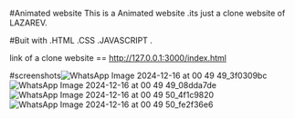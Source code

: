 #Animated website
This is a Animated website .its just a clone website of  LAZAREV.

#Buit with
.HTML
.CSS
.JAVASCRIPT .

link of a clone website  ==  http://127.0.0.1:3000/index.html




#screenshots![WhatsApp Image 2024-12-16 at 00 49 49_3f0309bc](https://github.com/user-attachments/assets/b986782b-aba5-4ddc-b57d-aa90e9a91b82)
![WhatsApp Image 2024-12-16 at 00 49 49_08dda7de](https://github.com/user-attachments/assets/7a092e3a-45dd-4068-b18d-d9b87abcf672)
![WhatsApp Image 2024-12-16 at 00 49 50_4f1c9820](https://github.com/user-attachments/assets/b507e5a9-01c5-49d3-8960-3930a122bdf4)
![WhatsApp Image 2024-12-16 at 00 49 50_fe2f36e6](https://github.com/user-attachments/assets/2bf3b1fe-2554-4518-bb16-f06c7c6f7ed2)








